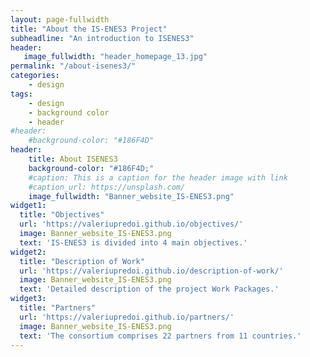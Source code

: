 ```yaml
---
layout: page-fullwidth
title: "About the IS-ENES3 Project"
subheadline: "An introduction to ISENES3"
header:
   image_fullwidth: "header_homepage_13.jpg"
permalink: "/about-isenes3/"
categories:
    - design
tags:
    - design
    - background color
    - header
#header:
    #background-color: "#186F4D"
header:
    title: About ISENES3
    background-color: "#186F4D;"
    #caption: This is a caption for the header image with link
    #caption_url: https://unsplash.com/
    image_fullwidth: "Banner_website_IS-ENES3.png"
widget1:
  title: "Objectives"
  url: 'https://valeriupredoi.github.io/objectives/'
  image: Banner_website_IS-ENES3.png
  text: 'IS-ENES3 is divided into 4 main objectives.'
widget2:
  title: "Description of Work"
  url: 'https://valeriupredoi.github.io/description-of-work/'
  image: Banner_website_IS-ENES3.png
  text: 'Detailed description of the project Work Packages.'
widget3:
  title: "Partners"
  url: 'https://valeriupredoi.github.io/partners/'
  image: Banner_website_IS-ENES3.png
  text: 'The consortium comprises 22 partners from 11 countries.'
---
```

